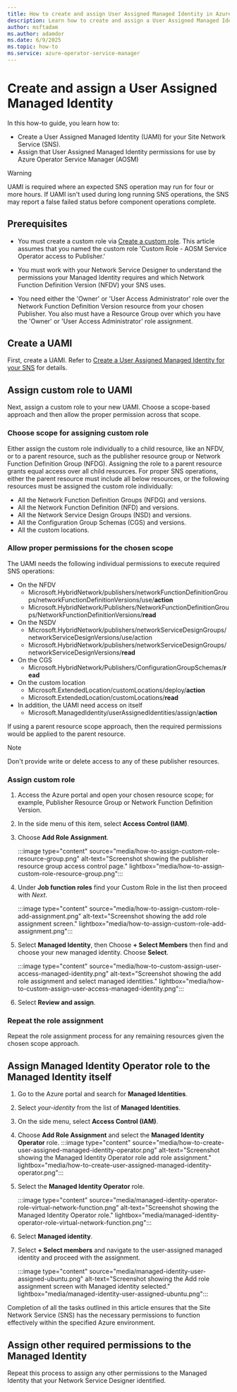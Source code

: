 ```yaml
---
title: How to create and assign User Assigned Managed Identity in Azure Operator Service Manager
description: Learn how to create and assign a User Assigned Managed Identity in Azure Operator Service Manager.
author: msftadam
ms.author: adamdor
ms.date: 6/9/2025
ms.topic: how-to
ms.service: azure-operator-service-manager
---
```


# Create and assign a User Assigned Managed Identity

In this how-to guide, you learn how to:
- Create a User Assigned Managed Identity (UAMI) for your Site Network Service (SNS).
- Assign that User Assigned Managed Identity permissions for use by Azure Operator Service Manager (AOSM)

> [!WARNING]
> UAMI is required where an expected SNS operation may run for four or more hours. If UAMI isn't used during long running SNS operations, the SNS may report a false failed status before component operations complete.

## Prerequisites

- You must create a custom role via [Create a custom role](how-to-create-custom-role.md). This article assumes that you named the custom role 'Custom Role - AOSM Service Operator access to Publisher.'

- You must work with your Network Service Designer to understand the permissions your Managed Identity requires and which Network Function Definition Version (NFDV) your SNS uses.

- You need either the 'Owner' or 'User Access Administrator' role over the Network Function Definition Version resource from your chosen Publisher. You also must have a Resource Group over which you have the 'Owner' or 'User Access Administrator' role assignment.

## Create a UAMI

First, create a UAMI. Refer to [Create a User Assigned Managed Identity for your SNS](/azure/active-directory/managed-identities-azure-resources/how-manage-user-assigned-managed-identities?pivots=identity-mi-methods-azp) for details.

## Assign custom role to UAMI

Next, assign a custom role to your new UAMI. Choose a scope-based approach and then allow the proper permission across that scope.

### Choose scope for assigning custom role

Either assign the custom role individually to a child resource, like an NFDV, or to a parent resource, such as the publisher resource group or Network Function Definition Group (NFDG). Assigning the role to a parent resource grants equal access over all child resources. For proper SNS operations, either the parent resource must include all below resources, or the following resources must be assigned the custom role individually:

- All the Network Function Definition Groups (NFDG) and versions. 
- All the Network Function Definition (NFD) and versions.
- All the Network Service Design Groups (NSD) and versions.
- All the Configuration Group Schemas (CGS) and versions.
- All the custom locations.

### Allow proper permissions for the chosen scope

The UAMI needs the following individual permissions to execute required SNS operations:

- On the NFDV
  - Microsoft.HybridNetwork/publishers/networkFunctionDefinitionGroups/networkFunctionDefinitionVersions/use/**action**
  - Microsoft.HybridNetwork/Publishers/NetworkFunctionDefinitionGroups/NetworkFunctionDefinitionVersions/**read**
- On the NSDV
  - Microsoft.HybridNetwork/publishers/networkServiceDesignGroups/networkServiceDesignVersions/use/action
  - Microsoft.HybridNetwork/publishers/networkServiceDesignGroups/networkServiceDesignVersions/**read**
- On the CGS
  - Microsoft.HybridNetwork/Publishers/ConfigurationGroupSchemas/**read**
- On the custom location
  - Microsoft.ExtendedLocation/customLocations/deploy/**action**
  - Microsoft.ExtendedLocation/customLocations/**read** 
- In addition, the UAMI need access on itself
  - Microsoft.ManagedIdentity/userAssignedIdentities/assign/**action**

If using a parent resource scope approach, then the required permissions would be applied to the parent resource.  

> [!NOTE]
> Don't provide write or delete access to any of these publisher resources.

### Assign custom role

1. Access the Azure portal and open your chosen resource scope; for example, Publisher Resource Group or Network Function Definition Version.

2. In the side menu of this item, select **Access Control (IAM)**.

3. Choose **Add Role Assignment**.

    :::image type="content" source="media/how-to-assign-custom-role-resource-group.png" alt-text="Screenshot showing the publisher resource group access control page." lightbox="media/how-to-assign-custom-role-resource-group.png":::

4. Under **Job function roles** find your Custom Role in the list then proceed with *Next*.

    :::image type="content" source="media/how-to-assign-custom-role-add-assignment.png" alt-text="Screenshot showing the add role assignment screen." lightbox="media/how-to-assign-custom-role-add-assignment.png":::

5. Select **Managed Identity**, then Choose **+ Select Members** then find and choose your new managed identity. Choose **Select**.

    :::image type="content" source="media/how-to-custom-assign-user-access-managed-identity.png" alt-text="Screenshot showing the add role assignment and select managed identities." lightbox="media/how-to-custom-assign-user-access-managed-identity.png":::

6. Select **Review and assign**.

### Repeat the role assignment

Repeat the role assignment process for any remaining resources given the chosen scope approach.

## Assign Managed Identity Operator role to the Managed Identity itself

1. Go to the Azure portal and search for **Managed Identities**.
2. Select *your-identity* from the list of **Managed Identities**.
3. On the side menu, select **Access Control (IAM)**.
4. Choose **Add Role Assignment** and select the **Managed Identity Operator** role.
:::image type="content" source="media/how-to-create-user-assigned-managed-identity-operator.png" alt-text="Screenshot showing the Managed Identity Operator role add role assignment." lightbox="media/how-to-create-user-assigned-managed-identity-operator.png":::

5. Select the **Managed Identity Operator** role.

    :::image type="content" source="media/managed-identity-operator-role-virtual-network-function.png" alt-text="Screenshot showing the Managed Identity Operator role." lightbox="media/managed-identity-operator-role-virtual-network-function.png":::

6. Select **Managed identity**.
7. Select **+ Select members** and navigate to the user-assigned managed identity and proceed with the assignment.

    :::image type="content" source="media/managed-identity-user-assigned-ubuntu.png" alt-text="Screenshot showing the Add role assignment screen with Managed identity selected." lightbox="media/managed-identity-user-assigned-ubuntu.png":::

Completion of all the tasks outlined in this article ensures that the Site Network Service (SNS) has the necessary permissions to function effectively within the specified Azure environment.

## Assign other required permissions to the Managed Identity

Repeat this process to assign any other permissions to the Managed Identity that your Network Service Designer identified.
